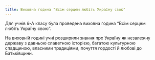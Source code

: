 ```yaml
---
title: Виховна година "Всім серцем любіть Україну свою"
---
```


Для учнів 6-А класу була проведена виховна година “Всім серцем любіть Україну свою”.

На виховній годині учні розширили знання про Україну як незалежну державу з давньою славетною історією, багатою культурною спадщиною, власними традиціями, почуття гордості й любові до Батьківщини.

<slideshow id="_/72157658067034704" />
